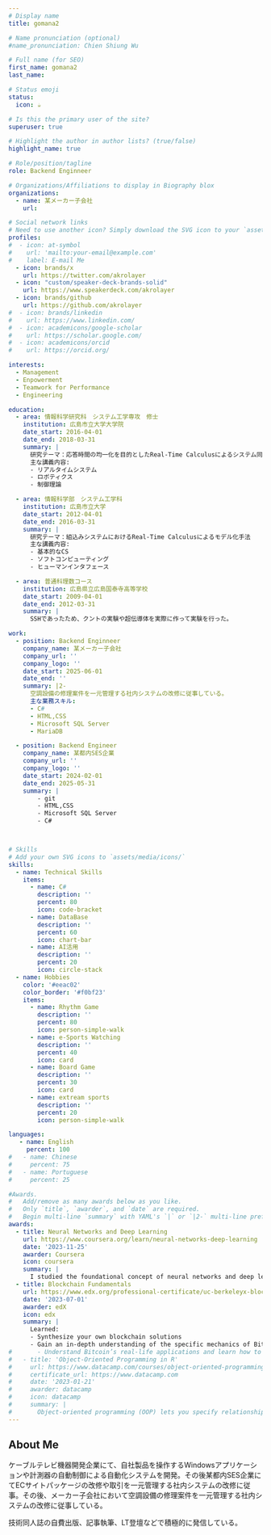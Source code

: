 ```yaml
---
# Display name
title: gomana2

# Name pronunciation (optional)
#name_pronunciation: Chien Shiung Wu

# Full name (for SEO)
first_name: gomana2
last_name: 

# Status emoji
status:
  icon: ☕️

# Is this the primary user of the site?
superuser: true

# Highlight the author in author lists? (true/false)
highlight_name: true

# Role/position/tagline
role: Backend Enginneer

# Organizations/Affiliations to display in Biography blox
organizations:
  - name: 某メーカー子会社
    url: 

# Social network links
# Need to use another icon? Simply download the SVG icon to your `assets/media/icons/` folder.
profiles:
#  - icon: at-symbol
#    url: 'mailto:your-email@example.com'
#    label: E-mail Me
  - icon: brands/x
    url: https://twitter.com/akrolayer
  - icon: "custom/speaker-deck-brands-solid"
    url: https://www.speakerdeck.com/akrolayer
  - icon: brands/github
    url: https://github.com/akrolayer
#  - icon: brands/linkedin
#    url: https://www.linkedin.com/
#  - icon: academicons/google-scholar
#    url: https://scholar.google.com/
#  - icon: academicons/orcid
#    url: https://orcid.org/

interests:
  - Management
  - Enpowerment
  - Teamwork for Performance
  - Engineering

education:
  - area: 情報科学研究科　システム工学専攻　修士
    institution: 広島市立大学大学院
    date_start: 2016-04-01
    date_end: 2018-03-31
    summary: |
      研究テーマ：応答時間の均一化を目的としたReal-Time Calculusによるシステム同定手法
      主な講義内容:
      - リアルタイムシステム
      - ロボティクス
      - 制御理論      

  - area: 情報科学部　システム工学科
    institution: 広島市立大学
    date_start: 2012-04-01
    date_end: 2016-03-31
    summary: |
      研究テーマ：組込みシステムにおけるReal-Time Calculusによるモデル化手法
      主な講義内容:
      - 基本的なCS
      - ソフトコンピューティング
      - ヒューマンインタフェース

  - area: 普通科理数コース
    institution: 広島県立広島国泰寺高等学校
    date_start: 2009-04-01
    date_end: 2012-03-31
    summary: |
      SSHであったため、クントの実験や超伝導体を実際に作って実験を行った。

work:
  - position: Backend Enginneer
    company_name: 某メーカー子会社
    company_url: ''
    company_logo: ''
    date_start: 2025-06-01
    date_end: ''
    summary: |2-
      空調設備の修理案件を一元管理する社内システムの改修に従事している。
      主な業務スキル:
      - C#
      - HTML,CSS
      - Microsoft SQL Server
      - MariaDB

  - position: Backend Engineer
    company_name: 某都内SES企業
    company_url: ''
    company_logo: ''
    date_start: 2024-02-01
    date_end: 2025-05-31
    summary: |
        - git
        - HTML,CSS
        - Microsoft SQL Server
        - C#



# Skills
# Add your own SVG icons to `assets/media/icons/`
skills:
  - name: Technical Skills
    items:
      - name: C#
        description: ''
        percent: 80
        icon: code-bracket
      - name: DataBase
        description: ''
        percent: 60
        icon: chart-bar
      - name: AI活用
        description: ''
        percent: 20
        icon: circle-stack
  - name: Hobbies
    color: '#eeac02'
    color_border: '#f0bf23'
    items:
      - name: Rhythm Game
        description: ''
        percent: 80
        icon: person-simple-walk
      - name: e-Sports Watching
        description: ''
        percent: 40
        icon: card
      - name: Board Game
        description: ''
        percent: 30
        icon: card
      - name: extream sports
        description: ''
        percent: 20
        icon: person-simple-walk

languages:
   - name: English
     percent: 100
#   - name: Chinese
#     percent: 75
#   - name: Portuguese
#     percent: 25

#Awards.
#   Add/remove as many awards below as you like.
#   Only `title`, `awarder`, and `date` are required.
#   Begin multi-line `summary` with YAML's `|` or `|2-` multi-line prefix and indent 2 spaces below.
awards:
  - title: Neural Networks and Deep Learning
    url: https://www.coursera.org/learn/neural-networks-deep-learning
    date: '2023-11-25'
    awarder: Coursera
    icon: coursera
    summary: |
      I studied the foundational concept of neural networks and deep learning. By the end, I was familiar with the significant technological trends driving the rise of deep learning; build, train, and apply fully connected deep neural networks; implement efficient (vectorized) neural networks; identify key parameters in a neural network’s architecture; and apply deep learning to your own applications.
  - title: Blockchain Fundamentals
    url: https://www.edx.org/professional-certificate/uc-berkeleyx-blockchain-fundamentals
    date: '2023-07-01'
    awarder: edX
    icon: edx
    summary: |
      Learned:
      - Synthesize your own blockchain solutions
      - Gain an in-depth understanding of the specific mechanics of Bitcoin
#       - Understand Bitcoin’s real-life applications and learn how to attack and destroy Bitcoin, Ethereum, smart contracts and Dapps, and alternatives to Bitcoin’s Proof-of-Work consensus algorithm
#   - title: 'Object-Oriented Programming in R'
#     url: https://www.datacamp.com/courses/object-oriented-programming-with-s3-and-r6-in-r
#     certificate_url: https://www.datacamp.com
#     date: '2023-01-21'
#     awarder: datacamp
#     icon: datacamp
#     summary: |
#       Object-oriented programming (OOP) lets you specify relationships between functions and the objects that they can act on, helping you manage complexity in your code. This is an intermediate level course, providing an introduction to OOP, using the S3 and R6 systems. S3 is a great day-to-day R programming tool that simplifies some of the functions that you write. R6 is especially useful for industry-specific analyses, working with web APIs, and building GUIs.
---
```


## About Me

ケーブルテレビ機器開発企業にて、自社製品を操作するWindowsアプリケーションや計測器の自動制御による自動化システムを開発。その後某都内SES企業にてECサイトパッケージの改修や取引を一元管理する社内システムの改修に従事。その後、メーカー子会社において空調設備の修理案件を一元管理する社内システムの改修に従事している。

技術同人誌の自費出版、記事執筆、LT登壇などで積極的に発信している。
